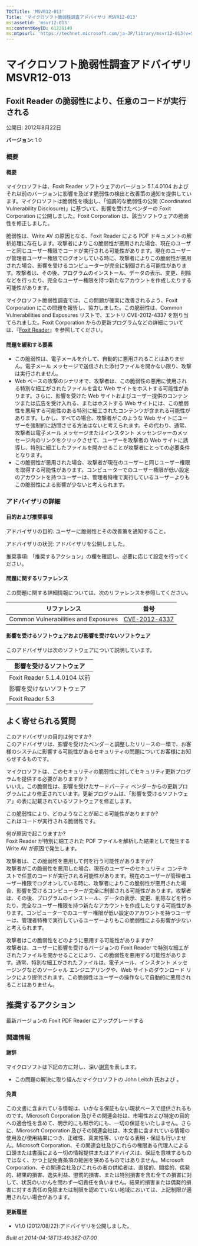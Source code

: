 ```yaml
---
TOCTitle: 'MSVR12-013'
Title: 'マイクロソフト脆弱性調査アドバイザリ MSVR12-013'
ms:assetid: 'msvr12-013'
ms:contentKeyID: 61228149
ms:mtpsurl: 'https://technet.microsoft.com/ja-JP/library/msvr12-013(v=Security.10)'
---
```




マイクロソフト脆弱性調査アドバイザリ MSVR12-013
===============================================

Foxit Reader の脆弱性により、任意のコードが実行される
-----------------------------------------------------

公開日: 2012年8月22日

**バージョン:** 1.0

### 概要

#### 概要

マイクロソフトは、Foxit Reader ソフトウェアのバージョン 5.1.4.0104 およびそれ以前のバージョンに影響を及ぼす脆弱性の検出と改善策の通知を提供しています。マイクロソフトは脆弱性を検出し、「協調的な脆弱性の公開 (Coordinated Vulnerability Disclosure)」に基づいて、影響を受けたベンダーの Foxit Corporation に公開しました。Foxit Corporation は、該当ソフトウェアの脆弱性を修正しました。

脆弱性は、Write AV の原因となる、Foxit Reader による PDF ドキュメントの解析処理に存在します。攻撃者によりこの脆弱性が悪用された場合、現在のユーザーと同じユーザー権限でコードが実行される可能性があります。現在のユーザーが管理者ユーザー権限でログオンしている時に、攻撃者によりこの脆弱性が悪用された場合、影響を受けるコンピューターが完全に制御される可能性があります。攻撃者は、その後、プログラムのインストール、データの表示、変更、削除などを行ったり、完全なユーザー権限を持つ新たなアカウントを作成したりする可能性があります。

マイクロソフト脆弱性調査では、この問題が確実に改善されるよう、Foxit Corporation にこの問題を報告し、協力しました。この脆弱性は、Common Vulnerabilities and Exposures リストで、エントリ CVE-2012-4337 を割り当てられました。Foxit Corporation からの更新プログラムなどの詳細については、『[Foxit Reader](http://www.foxitsoftware.com/secure_pdf_reader/security_bulletins.php)』を参照してください。

#### 問題を緩和する要素

-   この脆弱性は、電子メールを介して、自動的に悪用されることはありません。電子メール メッセージで送信された添付ファイルを開かない限り、攻撃は実行されません。
-   Web ベースの攻撃のシナリオで、攻撃者は、この脆弱性の悪用に使用される特別な細工がされたファイルを含む Web サイトをホストする可能性があります。さらに、影響を受けた Web サイトおよびユーザー提供のコンテンツまたは広告を受け入れる、またはホストする Web サイトには、この脆弱性を悪用する可能性のある特別に細工されたコンテンツが含まれる可能性があります。しかし、すべての場合、攻撃者がこのような Web サイトにユーザーを強制的に訪問させる方法はないと考えられます。その代わり、通常、攻撃者は電子メール メッセージまたはインスタント メッセンジャーのメッセージ内のリンクをクリックさせて、ユーザーを攻撃者の Web サイトに誘導し、特別に細工したファイルを開かせることが攻撃者にとっての必要条件となります。
-   この脆弱性が悪用された場合、攻撃者が現在のユーザーと同じユーザー権限を取得する可能性があります。コンピューターでのユーザー権限が低い設定のアカウントを持つユーザーは、管理者特権で実行しているユーザーよりもこの脆弱性による影響が少ないと考えられます。

### アドバイザリの詳細

#### 目的および推奨事項

アドバイザリの目的: ユーザーに脆弱性とその改善策を通知すること。

アドバイザリの状況: アドバイザリを公開しました。

推奨事項: 「推奨するアクション」の欄を確認し、必要に応じて設定を行ってください。

#### 問題に関するリファレンス

この問題に関する詳細情報については、次のリファレンスを参照してください。

| リファレンス                         | 番号                                                                             |
|--------------------------------------|----------------------------------------------------------------------------------|
| Common Vulnerabilities and Exposures | [CVE-2012-4337](http://www.cve.mitre.org/cgi-bin/cvename.cgi?name=cve-2012-4337) |

#### 影響を受けるソフトウェアおよび影響を受けないソフトウェア

このアドバイザリは次のソフトウェアについて説明しています。

| 影響を受けるソフトウェア     |
|------------------------------|
| Foxit Reader 5.1.4.0104 以前 |
| 影響を受けないソフトウェア   |
| Foxit Reader 5.3             |

よく寄せられる質問
------------------

 
このアドバイザリの目的は何ですか?   
このアドバイザリは、影響を受けたベンダーと調整したリリースの一環で、お客様のシステムに影響する可能性があるセキュリティの問題についてお客様にお知らせするものです。

マイクロソフトは、このセキュリティの脆弱性に対してセキュリティ更新プログラムを提供する必要がありますか？   
いいえ。この脆弱性は、影響を受けたサードパーティ ベンダーからの更新プログラムにより修正されています。更新プログラムは、「影響を受けるソフトウェア」の表に記載されているソフトウェアを修正します。

この脆弱性により、どのようなことが起こる可能性がありますか?   
これはコードが実行される脆弱性です。

何が原因で起こりますか?   
Foxit Reader が特別に細工された PDF ファイルを解析した結果として発生する Write AV が原因で発生します。

攻撃者は、この脆弱性を悪用して何を行う可能性がありますか?   
攻撃者がこの脆弱性を悪用した場合、現在のユーザーのセキュリティ コンテキストで任意のコードが実行される可能性があります。現在のユーザーが管理者ユーザー権限でログオンしている時に、攻撃者によりこの脆弱性が悪用された場合、影響を受けるコンピューターが完全に制御される可能性があります。攻撃者は、その後、プログラムのインストール、データの表示、変更、削除などを行ったり、完全なユーザー権限を持つ新たなアカウントを作成したりする可能性があります。コンピューターでのユーザー権限が低い設定のアカウントを持つユーザーは、管理者特権で実行しているユーザーよりもこの脆弱性による影響が少ないと考えられます。

攻撃者はこの脆弱性をどのように悪用する可能性がありますか?   
攻撃者は、ユーザーに影響を受けるバージョンの Foxit Reader で特別な細工がされたファイルを開かせることにより、この脆弱性を悪用する可能性があります。通常、特別な細工がされたファイルは、電子メール、インスタント メッセージングなどのソーシャル エンジニアリングや、Web サイトのダウンロード リンクにより提供されます。この脆弱性はユーザーの操作なしで自動的に悪用されることはありません。

推奨するアクション
------------------

 
最新バージョンの Foxit PDF Reader にアップグレードする

### 関連情報

#### 謝辞

マイクロソフトは下記の方に対し、深い[謝意](http://go.microsoft.com/fwlink/?linkid=21127)を表します。

-   この問題の解決に取り組んだマイクロソフトの John Leitch 氏および 。

#### 免責

この文書に含まれている情報は、いかなる保証もない現状ベースで提供されるものです。Microsoft Corporation 及びその関連会社は、市場性および特定の目的への適合性を含めて、明示的にも黙示的にも、一切の保証をいたしません。さらに、Microsoft Corporation 及びその関連会社は、本文書に含まれている情報の使用及び使用結果につき、正確性、真実性等、いかなる表明・保証も行いません。Microsoft Corporation、その関連会社及びこれらの権限ある代理人による口頭または書面による一切の情報提供またはアドバイスは、保証を意味するものではなく、かつ上記免責条項の範囲を狭めるものではありません。Microsoft Corporation、その関連会社及びこれらの者の供給者は、直接的、間接的、偶発的、結果的損害、逸失利益、懲罰的損害、または特別損害を含む全ての損害に対して、状況のいかんを問わず一切責任を負いません。結果的損害または偶発的損害に対する責任の免除または制限を認めていない地域においては、上記制限が適用されない場合があります。

#### 更新履歴

-   V1.0 (2012/08/22):アドバイザリを公開しました。

*Built at 2014-04-18T13:49:36Z-07:00*

